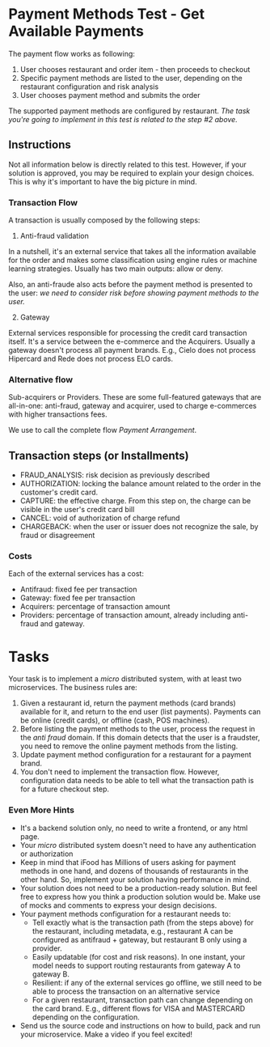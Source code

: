 Payment Methods Test - Get Available Payments
=============================================

The payment flow works as following:

1. User chooses restaurant and order item - then proceeds to checkout
2. Specific payment methods are listed to the user, depending on the
   restaurant configuration and risk analysis
3. User chooses payment method and submits the order

The supported payment methods are configured by restaurant. _The task you're
going to implement in this test is related to the step #2 above._

## Instructions

Not all information below is directly related to this test. However, if your
solution is approved, you may be required to explain your design choices. This
is why it's important to have the big picture in mind.

### Transaction Flow

A transaction is usually composed by the following steps:

1. Anti-fraud validation

In a nutshell, it's an external service that takes all the information available
for the order and makes some classification using engine rules or machine
learning strategies. Usually has two main outputs: allow or deny.

Also, an anti-fraude also acts before the payment method is presented to the
user: _we need to consider risk before showing payment methods to the user._

2. Gateway

External services responsible for processing the credit card transaction itself.
It's a service between the e-commerce and the Acquirers. Usually a gateway
doesn't process all payment brands. E.g., Cielo does not process Hipercard and
Rede does not process ELO cards.

### Alternative flow

Sub-acquirers or Providers. These are some full-featured gateways that are
all-in-one: anti-fraud, gateway and acquirer, used to charge e-commerces with
higher transactions fees.

We use to call the complete flow _Payment Arrangement_.

## Transaction steps (or Installments)

* FRAUD_ANALYSIS: risk decision as previously described
* AUTHORIZATION: locking the balance amount related to the order in the
  customer's credit card.
* CAPTURE: the effective charge. From this step on, the charge can be visible in
  the user's credit card bill
* CANCEL: void of authorization of charge refund
* CHARGEBACK: when the user or issuer does not recognize the sale, by fraud or
  disagreement

### Costs

Each of the external services has a cost:
* Antifraud: fixed fee per transaction
* Gateway: fixed fee per transaction
* Acquirers: percentage of transaction amount
* Providers: percentage of transaction amount, already including anti-fraud and
  gateway.

# Tasks

Your task is to implement a _micro_ distributed system, with at least two
microservices. The business rules are:

1. Given a restaurant id, return the payment methods (card brands) available for
it, and return to the end user (list payments).  Payments can be online (credit
cards), or offline (cash, POS machines).
2. Before listing the payment methods to the user, process the request in the
_anti fraud_ domain. If this domain detects that the user is a fraudster, you
need to remove the online payment methods from the listing.
3. Update payment method configuration for a restaurant for a payment brand.
4. You don't need to implement the transaction flow. However, configuration data
needs to be able to tell what the transaction path is for a future checkout
step.

### Even More Hints

* It's a backend solution only, no need to write a frontend, or any html page.
* Your _micro_ distributed system doesn't need to have any authentication or
  authorization
* Keep in mind that iFood has Millions of users asking for payment methods in
  one hand, and dozens of thousands of restaurants in the other hand. So,
  implement your solution having performance in mind.
* Your solution does not need to be a production-ready solution. But feel free
  to express how you think a production solution would be. Make use of mocks and
  comments to express your design decisions.
* Your payment methods configuration for a restaurant needs to:
  * Tell exactly what is the transaction path (from the steps above) for the
    restaurant, including metadata, e.g., restaurant A can be configured as
    antifraud + gateway, but restaurant B only using a provider.
  * Easily updatable (for cost and risk reasons). In one instant, your model
    needs to support routing restaurants from gateway A to gateway B.  
  * Resilient: if any of the external services go offline, we still need to be
    able to process the transaction on an alternative service
  * For a given restaurant, transaction path can change depending on the card
    brand. E.g., different flows for VISA and MASTERCARD depending on the
    configuration.
* Send us the source code and instructions on how to build, pack and run your
  microservice. Make a video if you feel excited!

